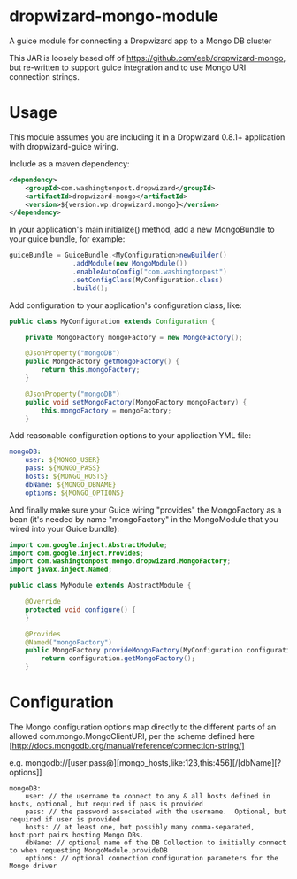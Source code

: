 # dropwizard-mongo-module
A guice module for connecting a Dropwizard app to a Mongo DB cluster

This JAR is loosely based off of https://github.com/eeb/dropwizard-mongo, but re-written to support guice integration and to use Mongo URI connection strings.

# Usage
This module assumes you are including it in a Dropwizard 0.8.1+ application with dropwizard-guice wiring.

Include as a maven dependency:

```xml
<dependency>
    <groupId>com.washingtonpost.dropwizard</groupId>
    <artifactId>dropwizard-mongo</artifactId>
    <version>${version.wp.dropwizard.mongo}</version>
</dependency>
```

In your application's main initialize() method, add a new MongoBundle to your guice bundle, for example:

```java
guiceBundle = GuiceBundle.<MyConfiguration>newBuilder()
                .addModule(new MongoModule())
                .enableAutoConfig("com.washingtonpost")
                .setConfigClass(MyConfiguration.class)
                .build();
```

Add configuration to your application's configuration class, like:

```java
public class MyConfiguration extends Configuration {

    private MongoFactory mongoFactory = new MongoFactory();

    @JsonProperty("mongoDB")
    public MongoFactory getMongoFactory() {
        return this.mongoFactory;
    }

    @JsonProperty("mongoDB")
    public void setMongoFactory(MongoFactory mongoFactory) {
        this.mongoFactory = mongoFactory;
    }
```

Add reasonable configuration options to your application YML file:

```yaml
mongoDB:
    user: ${MONGO_USER}
    pass: ${MONGO_PASS}
    hosts: ${MONGO_HOSTS}
    dbName: ${MONGO_DBNAME}
    options: ${MONGO_OPTIONS}
```

And finally make sure your Guice wiring "provides" the MongoFactory as a bean (it's needed by name "mongoFactory" in the MongoModule that you wired into your Guice bundle):

```java
import com.google.inject.AbstractModule;
import com.google.inject.Provides;
import com.washingtonpost.mongo.dropwizard.MongoFactory;
import javax.inject.Named;

public class MyModule extends AbstractModule {

    @Override
    protected void configure() {
    }

    @Provides
    @Named("mongoFactory")
    public MongoFactory provideMongoFactory(MyConfiguration configuration) {
        return configuration.getMongoFactory();
    }
```

# Configuration
The Mongo configuration options map directly to the different parts of an allowed com.mongo.MongoClientURI, per the scheme defined here [http://docs.mongodb.org/manual/reference/connection-string/]

e.g. mongodb://[user:pass@][mongo_hosts,like:123,this:456][/[dbName][?options]]


```
mongoDB:
    user: // the username to connect to any & all hosts defined in hosts, optional, but required if pass is provided
    pass: // the password associated with the username.  Optional, but required if user is provided
    hosts: // at least one, but possibly many comma-separated, host:port pairs hosting Mongo DBs.
    dbName: // optional name of the DB Collection to initially connect to when requesting MongoModule.provideDB
    options: // optional connection configuration parameters for the Mongo driver
```
